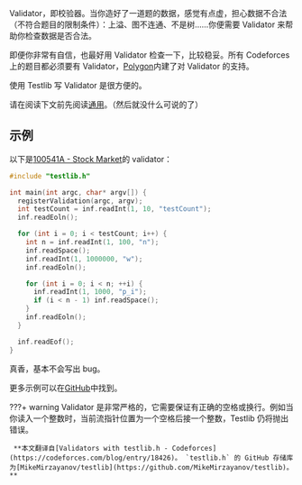 Validator，即校验器。当你造好了一道题的数据，感觉有点虚，担心数据不合法（不符合题目的限制条件）：上溢、图不连通、不是树……你便需要 Validator 来帮助你检查数据是否合法。

即便你非常有自信，也最好用 Validator 检查一下，比较稳妥。所有 Codeforces 上的题目都必须要有 Validator，[Polygon](https://polygon.codeforces.com/)内建了对 Validator 的支持。

使用 Testlib 写 Validator 是很方便的。

请在阅读下文前先阅读[通用](./general/)。（然后就没什么可说的了）

## 示例

以下是[100541A - Stock Market](https://codeforces.com/gym/100541/problem/A)的 validator：

```cpp
#include "testlib.h"

int main(int argc, char* argv[]) {
  registerValidation(argc, argv);
  int testCount = inf.readInt(1, 10, "testCount");
  inf.readEoln();

  for (int i = 0; i < testCount; i++) {
    int n = inf.readInt(1, 100, "n");
    inf.readSpace();
    inf.readInt(1, 1000000, "w");
    inf.readEoln();

    for (int i = 0; i < n; ++i) {
      inf.readInt(1, 1000, "p_i");
      if (i < n - 1) inf.readSpace();
    }
    inf.readEoln();
  }

  inf.readEof();
}
```

真香，基本不会写出 bug。

更多示例可以在[GitHub](https://github.com/MikeMirzayanov/testlib/tree/master/validators)中找到。

???+ warning
    Validator 是非常严格的，它需要保证有正确的空格或换行。例如当你读入一个整数时，当前流指针位置为一个空格后接一个整数，Testlib 仍将抛出错误。

     **本文翻译自[Validators with testlib.h - Codeforces](https://codeforces.com/blog/entry/18426)。 `testlib.h` 的 GitHub 存储库为[MikeMirzayanov/testlib](https://github.com/MikeMirzayanov/testlib)。** 
